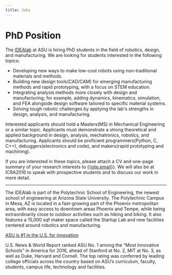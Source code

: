 ```yaml
---
title: Jobs
---
```

PhD Position
============

The [IDEAlab](idealab.asu.edu) at ASU is hiring PhD students in the field of robotics, design, and manufacturing.  We are looking for students interested in the following topics:

* Developing new ways to make low-cost robots using non-traditional materials and methods.
* Building new design tools(CAD/CAM) for emerging manufacturing methods and rapid prototyping, with a focus on STEM education.
* Integrating analysis methods more closely with design and manufacturing; for example, adding dynamics, kinematics, simulation, and FEA alongside design software tailored to specific material systems.
* Solving tough robotic challenges by applying the lab's strengths in design, analysis, and manufacturing.

Interested applicants should hold a Masters(MS) in Mechanical Engineering or a similar topic.  Applicants must demonstrate a strong theoretical and applied background in design, analysis, mechatronics, robotics, and manufacturing.  Applicants should be proficient programmers(Python, C, C++), debuggers(electronics and code), and makers(rapid prototyping and machining).  

If you are interested in these topics, please attach a CV and one-page summary of your research interests to [{{site.email}}](mailto:{{site.email}}).  We will also be at ICRA2016 to speak with prospective students and to discuss our work in more detail.

<hr>

The IDEAlab is part of the Polytechnic School of Engineering, the newest school of engineering at Arizona State University.  The Polytechnic Campus in Mesa, AZ is located in a fast-growing part of the Phoenix metropolitan area, with easy access to downtown areas Phoenix and Tempe, while being extraordinarily close to outdoor activities such as hiking and biking.  It also features a 15,000 sqf maker space called the Startup Lab and new facilities centered around robotics and manufacturing.

[ASU is #1 in the U.S. for innovation](https://asunow.asu.edu/content/asu-tops-us-news-world-report-list-most-innovative-schools)

U.S. News & World Report ranked ASU No. 1 among the “Most Innovative Schools” in America for 2016, ahead of Stanford at No. 2, MIT at No. 3, as well as Duke, Harvard and Cornell. The top rating was conferred by leading college officials across the country based on ASU’s curriculum, faculty, students, campus life, technology and facilities.
